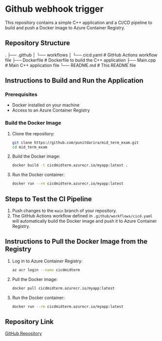 # Github webhook trigger

This repository contains a simple C++ application and a CI/CD pipeline to build and push a Docker image to Azure Container Registry.

## Repository Structure
. 
    ├── .github │ 
        └── workflows │
        └── cicd.yaml # GitHub Actions workflow file 
    ├── Dockerfile # Dockerfile to build the C++ application 
    ├── Main.cpp # Main C++ application file 
    └── README.md # This README file


## Instructions to Build and Run the Application

### Prerequisites

- Docker installed on your machine
- Access to an Azure Container Registry

### Build the Docker Image

1. Clone the repository:
    ```sh
    git clone https://github.com/punitdarira/mid_term_exam.git
    cd mid_term_exam
    ```

2. Build the Docker image:
    ```sh
    docker build -t cicdmidterm.azurecr.io/myapp:latest .
    ```

3. Run the Docker container:
    ```sh
    docker run --rm cicdmidterm.azurecr.io/myapp:latest
    ```

## Steps to Test the CI Pipeline

1. Push changes to the `main` branch of your repository.
2. The GitHub Actions workflow defined in `.github/workflows/cicd.yaml` will automatically build the Docker image and push it to Azure Container Registry.

## Instructions to Pull the Docker Image from the Registry

1. Log in to Azure Container Registry:
    ```sh
    az acr login --name cicdmidterm
    ```

2. Pull the Docker image:
    ```sh
    docker pull cicdmidterm.azurecr.io/myapp:latest
    ```

3. Run the Docker container:
    ```sh
    docker run --rm cicdmidterm.azurecr.io/myapp:latest
    ```

## Repository Link

[GitHub Repository](https://github.com/punitdarira/mid_term_exam.git)
